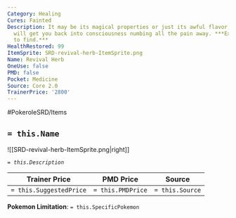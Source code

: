 ```yaml
---
Category: Healing
Cures: Fainted
Description: It may be its magical properties or just its awful flavor, but this herb
  will get you back into consciousness numbing all the pain away. ***Extremely rare
  to find.***
HealthRestored: 99
ItemSprite: SRD-revival-herb-ItemSprite.png
Name: Revival Herb
OneUse: false
PMD: false
Pocket: Medicine
Source: Core 2.0
TrainerPrice: '2800'
---
```


#PokeroleSRD/Items

## `= this.Name`

![[SRD-revival-herb-ItemSprite.png|right]]

*`= this.Description`*

| Trainer Price           | PMD Price         | Source | 
| ----------------------- | ----------------- | ------ |
| `= this.SuggestedPrice` | `= this.PMDPrice` | `= this.Source`

**Pokemon Limitation**: `= this.SpecificPokemon`
